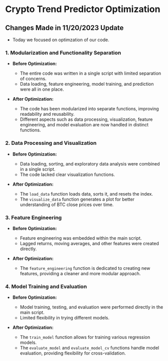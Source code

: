 # Crypto Trend Predictor Optimization

## Changes Made in 11/20/2023 Update
- Today we focused on optimzation of our code.

### 1. Modularization and Functionality Separation

- **Before Optimization:**
  - The entire code was written in a single script with limited separation of concerns.
  - Data loading, feature engineering, model training, and prediction were all in one place.

- **After Optimization:**
  - The code has been modularized into separate functions, improving readability and reusability.
  - Different aspects such as data processing, visualization, feature engineering, and model evaluation are now handled in distinct functions.

### 2. Data Processing and Visualization

- **Before Optimization:**
  - Data loading, sorting, and exploratory data analysis were combined in a single script.
  - The code lacked clear visualization functions.

- **After Optimization:**
  - The `load_data` function loads data, sorts it, and resets the index.
  - The `visualize_data` function generates a plot for better understanding of BTC close prices over time.

### 3. Feature Engineering

- **Before Optimization:**
  - Feature engineering was embedded within the main script.
  - Lagged returns, moving averages, and other features were created directly.

- **After Optimization:**
  - The `feature_engineering` function is dedicated to creating new features, providing a cleaner and more modular approach.

### 4. Model Training and Evaluation

- **Before Optimization:**
  - Model training, testing, and evaluation were performed directly in the main script.
  - Limited flexibility in trying different models.

- **After Optimization:**
  - The `train_model` function allows for training various regression models.
  - The `evaluate_model` and `evaluate_model_cv` functions handle model evaluation, providing flexibility for cross-validation.